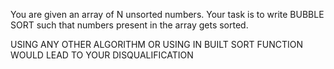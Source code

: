 You are given an array of N unsorted numbers. Your task is to write BUBBLE SORT such that numbers present in the array gets sorted.

USING ANY OTHER ALGORITHM OR USING IN BUILT SORT FUNCTION WOULD LEAD TO YOUR DISQUALIFICATION


